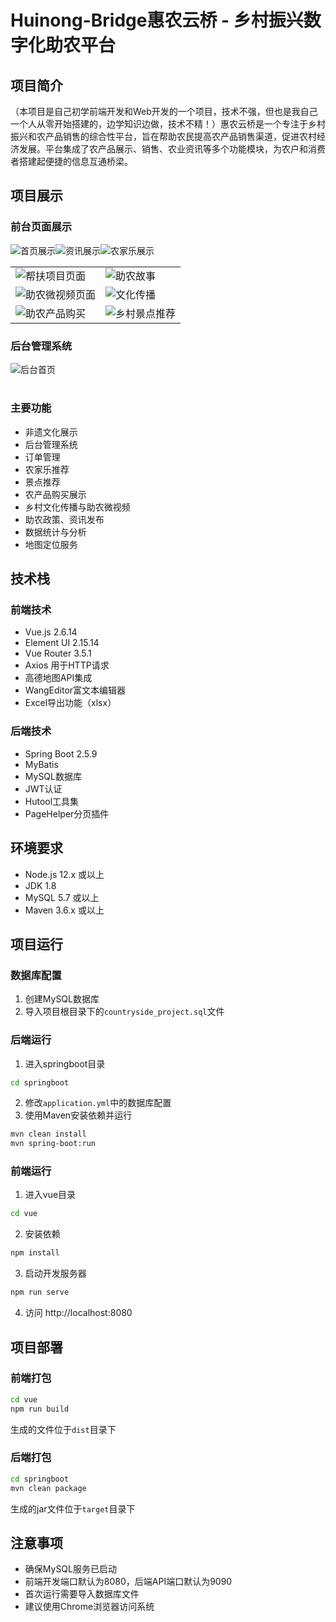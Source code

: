 # Huinong-Bridge惠农云桥 - 乡村振兴数字化助农平台
## 项目简介
（本项目是自己初学前端开发和Web开发的一个项目，技术不强，但也是我自己一个人从零开始搭建的，边学知识边做，技术不精！）惠农云桥是一个专注于乡村振兴和农产品销售的综合性平台，旨在帮助农民提高农产品销售渠道，促进农村经济发展。平台集成了农产品展示、销售、农业资讯等多个功能模块，为农户和消费者搭建起便捷的信息互通桥梁。

## 项目展示

### 前台页面展示
<table>
  <tr>
    <img src="files/images/home.png" alt="首页展示" title="平台首页"/>
    <img src="files/images/info.png" alt="资讯展示" title="资讯展示页面"/>
  </tr>

  <tr><img src="files/images/farm.png" alt="农家乐展示" title="农家乐展示页面"/>
  </tr>

  <tr>
    <td><img src="files/images/project.png" alt="帮扶项目页面" title="帮扶项目页面"/></td>
    <td><img src="files/images/story.png" alt="助农故事" title="助农故事页面"/></td>
  </tr>
  <tr>
    <td><img src="files/images/video.png" alt="助农微视频页面" title="助农微视频页面"/></td>
    <td><img src="files/images/culture.png" alt="文化传播" title="文化传播页面"/></td>
  </tr>
  <tr>
    <td><img src="files/images/buy.png" alt="助农产品购买" title="助农产品购买"/></td>
    <td><img src="files/images/spot.png" alt="乡村景点推荐" title="景点推荐页面"/></td>
  </tr>
  
</table>

### 后台管理系统
<table>
  <tr>
    <img src="files/images/admin_dashboard.png" alt="后台首页" title="后台管理首页"/>
  </tr>
</table>


### 主要功能
- 非遗文化展示
- 后台管理系统
- 订单管理
- 农家乐推荐
- 景点推荐
- 农产品购买展示
- 乡村文化传播与助农微视频
- 助农政策、资讯发布
- 数据统计与分析
- 地图定位服务

## 技术栈

### 前端技术
- Vue.js 2.6.14
- Element UI 2.15.14
- Vue Router 3.5.1
- Axios 用于HTTP请求
- 高德地图API集成
- WangEditor富文本编辑器
- Excel导出功能（xlsx）

### 后端技术
- Spring Boot 2.5.9
- MyBatis
- MySQL数据库
- JWT认证
- Hutool工具集
- PageHelper分页插件

## 环境要求
- Node.js 12.x 或以上
- JDK 1.8
- MySQL 5.7 或以上
- Maven 3.6.x 或以上

## 项目运行

### 数据库配置
1. 创建MySQL数据库
2. 导入项目根目录下的`countryside_project.sql`文件

### 后端运行
1. 进入springboot目录
```bash
cd springboot
```
2. 修改`application.yml`中的数据库配置
3. 使用Maven安装依赖并运行
```bash
mvn clean install
mvn spring-boot:run
```

### 前端运行
1. 进入vue目录
```bash
cd vue
```
2. 安装依赖
```bash
npm install
```
3. 启动开发服务器
```bash
npm run serve
```
4. 访问 http://localhost:8080

## 项目部署
### 前端打包
```bash
cd vue
npm run build
```
生成的文件位于`dist`目录下

### 后端打包
```bash
cd springboot
mvn clean package
```
生成的jar文件位于`target`目录下

## 注意事项
- 确保MySQL服务已启动
- 前端开发端口默认为8080，后端API端口默认为9090
- 首次运行需要导入数据库文件
- 建议使用Chrome浏览器访问系统 
